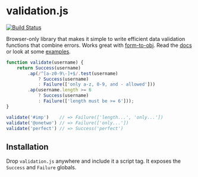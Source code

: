 # validation.js

[![Build Status](https://travis-ci.org/eugene-eeo/validation.js.svg?branch=master)](https://travis-ci.org/eugene-eeo/validation.js)

Browser-only library that makes it simple to write efficient data
validation functions that combine errors. Works great with
[form-to-obj](https://github.com/chrisdavies/form-to-obj). Read the
[docs](docs/API.md) or look at some [examples](docs/examples.js).

```js
function validate(username) {
    return Success(username)
        .ap(/^[a-z0-9\-]+$/.test(username)
            ? Success(username)
            : Failure(['only a-z, 0-9, and - allowed']))
        .ap(username.length >= 6
            ? Success(username)
            : Failure(['length must be >= 6']));
}

validate('#imp')    // => Failure(['length...', 'only...'])
validate('@onetwo') // => Failure(['only...'])
validate('perfect') // => Success('perfect')
```

## Installation

Drop `validation.js` anywhere and include it a script tag. It
exposes the `Success` and `Failure` globals.
